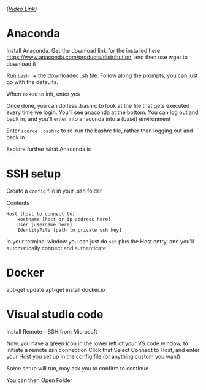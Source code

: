 
_([Video Link](https://www.youtube.com/watch?v=ae-CV2KfoN0&list=PL3MmuxUbc_hJed7dXYoJw8DoCuVHhGEQb&index=14))_


# Anaconda

Install Anaconda.  Get the download link for the installed here https://www.anaconda.com/products/distribution, and then use wget to download it

Run `bash ` + the downloaded .sh file.  Follow along the prompts, you can just go with the defaults.

When asked to init, enter yes

Once done, you can do less .bashrc to look at the file that gets executed every time we login.  You'll see anaconda at the bottom.  You can log out and back in, and you'll enter into anaconda into a (base) environment

Enter `source .bashrc` to re-run the bashrc file, rather than logging out and back in


Explore further what Anaconda is

# SSH setup

Create a `config` file in your .ssh folder

Contents
```
Host [host to connect to]
    Hostname [host or ip address here]
    User [username here]
    IdentityFile [path to private ssh key]
```

In your terminal window you can just do `ssh` plus the Host entry, and you'll automatically connect and authenticate

# Docker

apt-get update
apt-get install docker.io


# Visual studio code

Install Remote - SSH from Microsoft

Now, you have a green icon in the lower left of your VS code window, to initiate a remote ssh connection
Click that
Select Connect to Host, and enter your Host you set up in the config file (or anything custom you want)

Some setup will run, may ask you to confirm to continue

You can then Open Folder